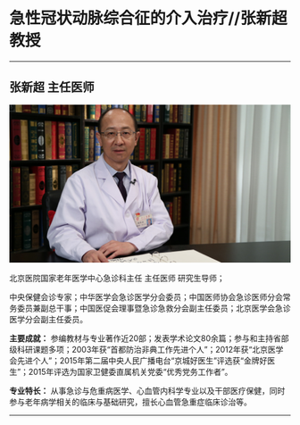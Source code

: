 # 急性冠状动脉综合征的介入治疗//张新超教授

---

## 张新超 主任医师

![1679375513228](image/c06_031/1679375513228.png)

北京医院国家老年医学中心急诊科主任 主任医师 研究生导师；

中央保健会诊专家；中华医学会急诊医学分会委员；中国医师协会急诊医师分会常务委员兼副总干事；中国医促会理事暨急诊急救分会副主任委员；北京医学会急诊医学分会副主任委员。


**主要成就：** 参编教材与专业著作近20部；发表学术论文80余篇；参与和主持省部级科研课题多项；2003年获“首都防治非典工作先进个人”；2012年获“北京医学会先进个人”；2015年第二届中央人民广播电台“京城好医生”评选获“金牌好医生”；2015年评选为国家卫健委直属机关党委“优秀党务工作者”。


**专业特长：** 从事急诊与危重病医学、心血管内科学专业以及干部医疗保健，同时参与老年病学相关的临床与基础研究，擅长心血管急重症临床诊治等。

---
